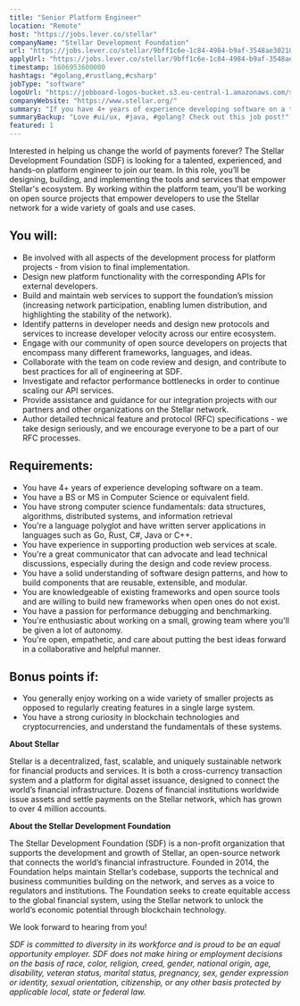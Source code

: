 ```yaml
---
title: "Senior Platform Engineer"
location: "Remote"
host: "https://jobs.lever.co/stellar"
companyName: "Stellar Development Foundation"
url: "https://jobs.lever.co/stellar/9bff1c6e-1c84-4984-b9af-3548ae302103"
applyUrl: "https://jobs.lever.co/stellar/9bff1c6e-1c84-4984-b9af-3548ae302103/apply"
timestamp: 1606953600000
hashtags: "#golang,#rustlang,#csharp"
jobType: "software"
logoUrl: "https://jobboard-logos-bucket.s3.eu-central-1.amazonaws.com/stellar-development-foundation"
companyWebsite: "https://www.stellar.org/"
summary: "If you have 4+ years of experience developing software on a team, Stellar Development Foundation is looking for someone with your skillset."
summaryBackup: "Love #ui/ux, #java, #golang? Check out this job post!"
featured: 1
---
```


Interested in helping us change the world of payments forever? The Stellar Development Foundation (SDF) is looking for a talented, experienced, and hands-on platform engineer to join our team. In this role, you’ll be designing, building, and implementing the tools and services that empower Stellar's ecosystem. By working within the platform team, you'll be working on open source projects that empower developers to use the Stellar network for a wide variety of goals and use cases.

## You will:

*   Be involved with all aspects of the development process for platform projects - from vision to final implementation.
*   Design new platform functionality with the corresponding APIs for external developers.
*   Build and maintain web services to support the foundation’s mission (increasing network participation, enabling lumen distribution, and highlighting the stability of the network).
*   Identify patterns in developer needs and design new protocols and services to increase developer velocity across our entire ecosystem.
*   Engage with our community of open source developers on projects that encompass many different frameworks, languages, and ideas.
*   Collaborate with the team on code review and design, and contribute to best practices for all of engineering at SDF.
*   Investigate and refactor performance bottlenecks in order to continue scaling our API services.
*   Provide assistance and guidance for our integration projects with our partners and other organizations on the Stellar network.
*   Author detailed technical feature and protocol (RFC) specifications - we take design seriously, and we encourage everyone to be a part of our RFC processes.

## Requirements:

*   You have 4+ years of experience developing software on a team.
*   You have a BS or MS in Computer Science or equivalent field.
*   You have strong computer science fundamentals: data structures, algorithms, distributed systems, and information retrieval
*   You're a language polyglot and have written server applications in languages such as Go, Rust, C#, Java or C++.
*   You have experience in supporting production web services at scale.
*   You're a great communicator that can advocate and lead technical discussions, especially during the design and code review process.
*   You have a solid understanding of software design patterns, and how to build components that are reusable, extensible, and modular.
*   You are knowledgeable of existing frameworks and open source tools and are willing to build new frameworks when open ones do not exist.
*   You have a passion for performance debugging and benchmarking.
*   You're enthusiastic about working on a small, growing team where you'll be given a lot of autonomy.
*   You're open, empathetic, and care about putting the best ideas forward in a collaborative and helpful manner.

## Bonus points if:

*   You generally enjoy working on a wide variety of smaller projects as opposed to regularly creating features in a single large system.
*   You have a strong curiosity in blockchain technologies and cryptocurrencies, and understand the fundamentals of these systems.

**About Stellar**

Stellar is a decentralized, fast, scalable, and uniquely sustainable network for financial products and services. It is both a cross-currency transaction system and a platform for digital asset issuance, designed to connect the world’s financial infrastructure. Dozens of financial institutions worldwide issue assets and settle payments on the Stellar network, which has grown to over 4 million accounts.   

**About the Stellar Development Foundation**

The Stellar Development Foundation (SDF) is a non-profit organization that supports the development and growth of Stellar, an open-source network that connects the world’s financial infrastructure. Founded in 2014, the Foundation helps maintain Stellar’s codebase, supports the technical and business communities building on the network, and serves as a voice to regulators and institutions. The Foundation seeks to create equitable access to the global financial system, using the Stellar network to unlock the world’s economic potential through blockchain technology.

We look forward to hearing from you!

_SDF is committed to diversity in its workforce and is proud to be an equal opportunity employer. SDF does not make hiring or employment decisions on the basis of race, color, religion, creed, gender, national origin, age, disability, veteran status, marital status, pregnancy, sex, gender expression or identity, sexual orientation, citizenship, or any other basis protected by applicable local, state or federal law._
